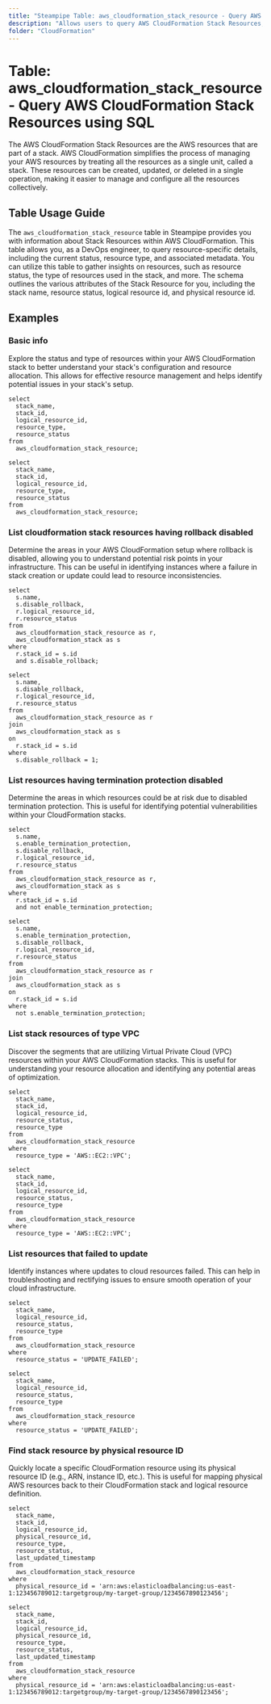 ```yaml
---
title: "Steampipe Table: aws_cloudformation_stack_resource - Query AWS CloudFormation Stack Resources using SQL"
description: "Allows users to query AWS CloudFormation Stack Resources, providing details about each resource within the stack, including its status, type, and associated metadata. This table is useful for managing and analyzing AWS CloudFormation resources."
folder: "CloudFormation"
---
```


# Table: aws_cloudformation_stack_resource - Query AWS CloudFormation Stack Resources using SQL

The AWS CloudFormation Stack Resources are the AWS resources that are part of a stack. AWS CloudFormation simplifies the process of managing your AWS resources by treating all the resources as a single unit, called a stack. These resources can be created, updated, or deleted in a single operation, making it easier to manage and configure all the resources collectively.

## Table Usage Guide

The `aws_cloudformation_stack_resource` table in Steampipe provides you with information about Stack Resources within AWS CloudFormation. This table allows you, as a DevOps engineer, to query resource-specific details, including the current status, resource type, and associated metadata. You can utilize this table to gather insights on resources, such as resource status, the type of resources used in the stack, and more. The schema outlines the various attributes of the Stack Resource for you, including the stack name, resource status, logical resource id, and physical resource id.

## Examples

### Basic info
Explore the status and type of resources within your AWS CloudFormation stack to better understand your stack's configuration and resource allocation. This allows for effective resource management and helps identify potential issues in your stack's setup.

```sql+postgres
select
  stack_name,
  stack_id,
  logical_resource_id,
  resource_type,
  resource_status
from
  aws_cloudformation_stack_resource;
```

```sql+sqlite
select
  stack_name,
  stack_id,
  logical_resource_id,
  resource_type,
  resource_status
from
  aws_cloudformation_stack_resource;
```

### List cloudformation stack resources having rollback disabled
Determine the areas in your AWS CloudFormation setup where rollback is disabled, allowing you to understand potential risk points in your infrastructure. This can be useful in identifying instances where a failure in stack creation or update could lead to resource inconsistencies.

```sql+postgres
select
  s.name,
  s.disable_rollback,
  r.logical_resource_id,
  r.resource_status
from
  aws_cloudformation_stack_resource as r,
  aws_cloudformation_stack as s
where
  r.stack_id = s.id
  and s.disable_rollback;
```

```sql+sqlite
select
  s.name,
  s.disable_rollback,
  r.logical_resource_id,
  r.resource_status
from
  aws_cloudformation_stack_resource as r
join
  aws_cloudformation_stack as s
on
  r.stack_id = s.id
where
  s.disable_rollback = 1;
```

### List resources having termination protection disabled
Determine the areas in which resources could be at risk due to disabled termination protection. This is useful for identifying potential vulnerabilities within your CloudFormation stacks.

```sql+postgres
select
  s.name,
  s.enable_termination_protection,
  s.disable_rollback,
  r.logical_resource_id,
  r.resource_status
from
  aws_cloudformation_stack_resource as r,
  aws_cloudformation_stack as s
where
  r.stack_id = s.id
  and not enable_termination_protection;
```

```sql+sqlite
select
  s.name,
  s.enable_termination_protection,
  s.disable_rollback,
  r.logical_resource_id,
  r.resource_status
from
  aws_cloudformation_stack_resource as r
join
  aws_cloudformation_stack as s
on
  r.stack_id = s.id
where
  not s.enable_termination_protection;
```

### List stack resources of type VPC
Discover the segments that are utilizing Virtual Private Cloud (VPC) resources within your AWS CloudFormation stacks. This is useful for understanding your resource allocation and identifying any potential areas of optimization.

```sql+postgres
select
  stack_name,
  stack_id,
  logical_resource_id,
  resource_status,
  resource_type
from
  aws_cloudformation_stack_resource
where
  resource_type = 'AWS::EC2::VPC';
```

```sql+sqlite
select
  stack_name,
  stack_id,
  logical_resource_id,
  resource_status,
  resource_type
from
  aws_cloudformation_stack_resource
where
  resource_type = 'AWS::EC2::VPC';
```

### List resources that failed to update
Identify instances where updates to cloud resources failed. This can help in troubleshooting and rectifying issues to ensure smooth operation of your cloud infrastructure.

```sql+postgres
select
  stack_name,
  logical_resource_id,
  resource_status,
  resource_type
from
  aws_cloudformation_stack_resource
where
  resource_status = 'UPDATE_FAILED';
```

```sql+sqlite
select
  stack_name,
  logical_resource_id,
  resource_status,
  resource_type
from
  aws_cloudformation_stack_resource
where
  resource_status = 'UPDATE_FAILED';
```

### Find stack resource by physical resource ID
Quickly locate a specific CloudFormation resource using its physical resource ID (e.g., ARN, instance ID, etc.). This is useful for mapping physical AWS resources back to their CloudFormation stack and logical resource definition.

```sql+postgres
select
  stack_name,
  stack_id,
  logical_resource_id,
  physical_resource_id,
  resource_type,
  resource_status,
  last_updated_timestamp
from
  aws_cloudformation_stack_resource
where
  physical_resource_id = 'arn:aws:elasticloadbalancing:us-east-1:123456789012:targetgroup/my-target-group/1234567890123456';
```

```sql+sqlite
select
  stack_name,
  stack_id,
  logical_resource_id,
  physical_resource_id,
  resource_type,
  resource_status,
  last_updated_timestamp
from
  aws_cloudformation_stack_resource
where
  physical_resource_id = 'arn:aws:elasticloadbalancing:us-east-1:123456789012:targetgroup/my-target-group/1234567890123456';
```
